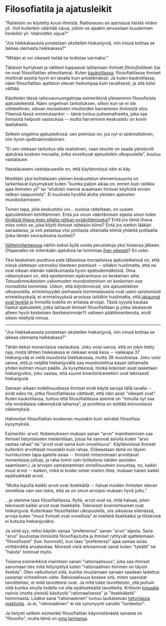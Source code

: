 # Filosofiatila ja ajatusleikit

"Raiteisiin on köytetty kuusi ihmistä. Raitiovaunu on ajamassa heistä viiden yli. Voit kuitenkin vääntää vipua, jolloin se ajaakin ainoastaan kuudennen henkilön yli. Väännätkö vipua?"

"Jos hiekkakasasta poistetaan yksitellen hiekanjyviä, niin missä kohtaa se lakkaa olemasta hiekkakasa?"

"Mitään ei voi oikeasti tietää tai todistaa varmaksi."

Tällaiset kymykset ja väitteet tuppaavat laittamaan ihmiset *filosofiatilaan* (tai ne ovat filosofiatilan aiheuttamia). Kuten [kaukotilassa](/epi/lokaali_kommunikaatio), filosofiatilassa ihmiset miettivät asioita hyvin eri tavalla kuin arkielämässä. Ja kuten kaukotilassa, näen filosofiatilan ajattelun olevan heikompaa kuin tavallisesti, ja sitä tulisi välttää.

Käsittelen tässä raitiovaunuongelmaa esimerkkinä yleisemmin filosofisista ajatusleikeistä. Näen ongelman tarkoituksen, silloin kun se ei ole viihteellinen, olevan moraalisten intuitioiden kaivaminen ihmisistä ulos. Yleensä tässä onnistutaankin -- tämä tuntuu puheenaiheelta, joka saa ihmisistä helposti vastauksia -- mutta harvemmin keskustelu on kovin laadukasta.

Selkein ongelma ajatusleikissä: sen premissi on, jos nyt ei *epärealistinen*, niin *hyvin epätodennäköinen*.

"Ei sen olekaan tarkoitus olla realistinen, vaan tavoite on saada *yleistyviä* ajatuksia koskien moraalia, jotka soveltuvat ajatusleikin ulkopuolelle", kuuluu vastalause.

Vastalauseeni vastalauseelle on, että käytännössä näin ei käy.

Nimittäin yksi kohtalaisen yleinen keskustelun etenemissuunta on tarkentavat kysymykset kuten "kuinka paljon aikaa on, ennen kuin ratikka ajaa ihmisten yli" tai "ehdinkö mennä avaamaan ihmiset köyhistä ennen ratikan saapumista". Ei kuulosta hyvältä alulta yleisten ajatusten muodostamiseen.`

Toinen tapa, jolla keskustelu voi... suistua raiteiltaan, on uusien ajatusleikkien kehittäminen. Entä jos vivun vääntämisen sijasta sinun tulee [tönäistä lihava mies sillalta ratikan pysäyttämiseksi](https://en.wikipedia.org/wiki/Trolley_problem#The_Fat_Man)? Entä jos tämä lihava mies onkin se, joka köytti ihmiset raiteisiin kiinni? Entä jos oletkin lääkäri sairaalassa, ja voit pelastaa viisi potilasta ottamalla elimiä yhdeltä potilaalta (joka tämän seurauksena kuolee)?

[Väittelytilanteessa](/epi/miksi_uskot) näihin keksii kyllä ovelia perusteluja yksi toisensa jälkeen. Ohjaavatko ne mitenkään ajatuksia tai toimintaa [ihan oikeasti](/epi/kaukotila)? En usko.

Yksi keskeinen puuttuva pala tällaisissa moraalisissa ajatusleikeissä on, että niissä oletetaan *varmoiksi* tilanteen premissit -- siitäkin huolimatta, että ne ovat oikean elämän näkökulmasta hyvin epätodennäköisiä. Oma näkemykseni on, että episteminen epävarmuus on keskeinen aihe. *Totuudenmukaisten uskomusten muodostaminen on keskeinen osa moraalista toimintaa*. Uskon, että *käytännössä*, siis ajatusleikkien ulkopuolella, erimielisyydet parhaasta toimintatavasta ovat usein *epistemisiä* erimielisyyksiä, ei erimielisyyksiä arvoissa (siitäkin huolimatta, että [jakaumat ovat leveitä](/epi/leveat_jakaumat) ja ihmisillä todella on erilaisia arvoja). Tästä syystä kaukaa haetut ajatusleikit, jotka laittavat ihmiset filosofiatilaan ja jotka lakaisevat alleen hyvin keskeisen (keskeisimmän?) vaiheen päätöksenteosta, eivät oikein miellytä minua.

---

"Jos hiekkakasasta poistetaan yksitellen hiekanjyviä, niin missä kohtaa se lakkaa olemasta hiekkakasa?"

Tähän keksii monenlaisia vastauksia. Joku voisi sanoa, että on jokin tietty raja, mistä lähtien hiekkakasa ei olekaan enää kasa -- vaikkapa 37 hiekanjyvää ei vielä muodosta hiekkakasaa, mutta 38 muodostaa. Joku voisi sanoa, että jo neljällä hiekanjyvällä saa muodostettua kasan laittamalla yhden kolmen muun päälle. Ja kysyttäessä, minkä kokoiset asiat lasketaan hiekanjyviksi, joku vastaa, että suuret kivenlohkareetkin ovat teknisesti hiekanjyviä.

Samaan aikaan todellisuudessa ihmiset eivät käytä sanoja tällä tavalla -- eivät edes he, jotka filosofiatilassa väittävät, että näin asiat "oikeasti ovat". Kuten kaukotilassa, tuntuu että filosofiatilassa asenne on "minulla nyt saa olla minkälaisia näkemyksiä tahansa", ja pointtina on esittää *kiinnostavia* näkemyksiä.

Hahmotan filosofiatilan koskevan muutakin kuin selvästi filosofisia kysymyksiä.

Esimerkki: arvot. Kokemuksieni mukaan sanan "arvo" mainitseminen saa ihmiset tietynlaiseen mielentilaan, jossa he sanovat asioita kuten "arvo vastaa rahaa" tai "arvot ovat sama kuin onnellisuus". Käytännössä ihmiset kuitenkin arvottavat muutakin kuin rahaa. (Oikeastaan tämä on täysin nurinkurinen tapa ajatella asiaa -- ihmiset nimenomaan arvottavat monenlaisia juttuja, ja raha toimii vain *työkaluna* näiden asioiden saamiseen.) Ja arvojen samaistaminen onnellisuuteen sivuuttaa, no, kaikki muut arvot -- kaiken, mikä ei koske *oman mielen tilaa*, mukaan lukien kaikki epäitsekkäät arvot.

"Mutta lopulta *kaikki* arvot ovat itsekkäitä -- haluat muiden ihmisten olevan onnellisia vain sen takia, että se on sinun arvojesi mukaan hyvä juttu."

...ja olemme taas filosofiatilassa. Kyllä, arvot ovat se, mitä haluaa, joten teknisesti kaikki arvot ovat itsekkäitä. Teknisesti kivenlohkareet ovat hiekanjyviä. Kuitenkaan filosofiatilan ulkopuolella, siis oikeassa elämässä, arvoja kuten "muut ihmiset ovat onnellisia" ei mielletä itsekkäiksi ja tiiliskiveä ei kutsuta hiekanjyväksi.

Ja siinä syy, miksi käytän sanaa "preferenssi" sanan "arvo" sijasta. Sana "arvo" kuulostaa ihmisistä filosofiajutulta ja ihmiset ryhtyvät ajattelemaan "filosofisesti" (lue: huonosti), kun taas "preferenssi" ajaa samaa asiaa virittämättä ansalankaa. Monesti vielä arkisemmat sanat kuten "tykätä" tai "haluta" toimivat myös.

Toisena esimerkkinä mainitsen sanan "rationaalisuus", joka saa ihmiset sanomaan ties mitä hölynpölyä kuten "rationaalinen ihminen on täysin itsekäs". Olen vaikuttunut siitä, kuinka muutamaan sanaan saadaan ladattua *useampi* virheellinen väite. Rationaalisuus koskee sitä, *miten* saavutat tavoitteitasi, ei *mitä* tavoitteesi ovat. Ja mitä tulee tavoitteisiin, yllä puhuin siitä kuinka sinulla todella voi olla epäitsekkäitä tavoitteita. Kritisoin [toisaalla](/epi/insentiivit) naiivia (mutta yleistä) käsitystä "rationaalisesta" ja "itsekkäästä" toiminnasta. Lisäksi sana "rationaalinen" tuntuu laukaisevan [tietynlaisia reaktioita](/epi/status). Ja ei, "rationaalinen" ei ole synonyymi sanalle "tunteeton".

Ja tietysti selkein esimerkki filosofiatilan käynnistävästä sanasta on "filosofia", mutta tämä on [oma tarinansa](/epi/jattilaisten_olkapailla).
